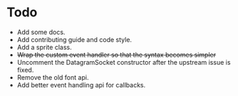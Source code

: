 # Todo
* Add some docs.
* Add contributing guide and code style.
* Add a sprite class.
* ~~Wrap the custom event handler so that the syntax becomes simpler~~
* Uncomment the DatagramSocket constructor after the upstream issue is fixed.
* Remove the old font api.
* Add better event handling api for callbacks.
